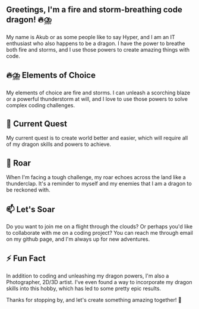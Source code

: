## Greetings, I'm a fire and storm-breathing code dragon! 🔥⛈️

My name is Akub or as some people like to say Hyper, and I am an IT enthusiast who also happens to be a dragon. I have the power to breathe both fire and storms, and I use those powers to create amazing things with code.
## 🔥⛈️ Elements of Choice

My elements of choice are fire and storms. I can unleash a scorching blaze or a powerful thunderstorm at will, and I love to use those powers to solve complex coding challenges.
## 🎯 Current Quest

My current quest is to create world better and easier, which will require all of my dragon skills and powers to achieve.
## 💬 Roar

When I'm facing a tough challenge, my roar echoes across the land like a thunderclap. It's a reminder to myself and my enemies that I am a dragon to be reckoned with.
## 📫 Let's Soar

Do you want to join me on a flight through the clouds? Or perhaps you'd like to collaborate with me on a coding project? You can reach me through email on my github page, and I'm always up for new adventures.
## ⚡ Fun Fact

In addition to coding and unleashing my dragon powers, I'm also a Photographer, 2D/3D artist. I've even found a way to incorporate my dragon skills into this hobby, which has led to some pretty epic results.

Thanks for stopping by, and let's create something amazing together! 🐉
